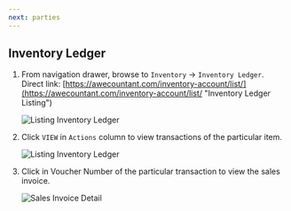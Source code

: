 ```yaml
---
next: parties
---
```


## Inventory Ledger	
1. From navigation drawer, browse to `Inventory` → `Inventory Ledger`.  
Direct link: [https://awecountant.com/inventory-account/list/](https://awecountant.com/inventory-account/list/ "Inventory Ledger Listing")

   ![Listing Inventory Ledger](~@assets/img/guide/inventory_ledger_list.jpg)

2. Click `VIEW` in `Actions` column to view transactions of the particular item.
	
	![Listing Inventory Ledger](~@assets/img/guide/inventory_ledger_transaction_list.jpg)

3. Click in Voucher Number of the particular transaction to view the sales invoice.

	![Sales Invoice Detail](~@assets/img/guide/sales_invoice_details.jpg)


